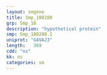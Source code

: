 ```yaml
---
layout: smgene
title: Smp_180280
grp: Smp_18
description: "hypothetical protein"
smp: Smp_180280.1
uniprot: "G4VAJ3"
length:   369
cdd: "ns"
kk: ns
categories: sm
---
```

